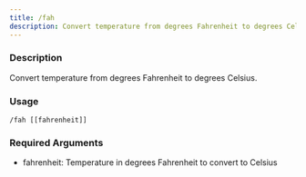 ```yaml
---
title: /fah
description: Convert temperature from degrees Fahrenheit to degrees Celsius.
---
```


### Description
Convert temperature from degrees Fahrenheit to degrees Celsius.

### Usage

`/fah [[fahrenheit]]`

### Required Arguments

- fahrenheit: Temperature in degrees Fahrenheit to convert to Celsius
